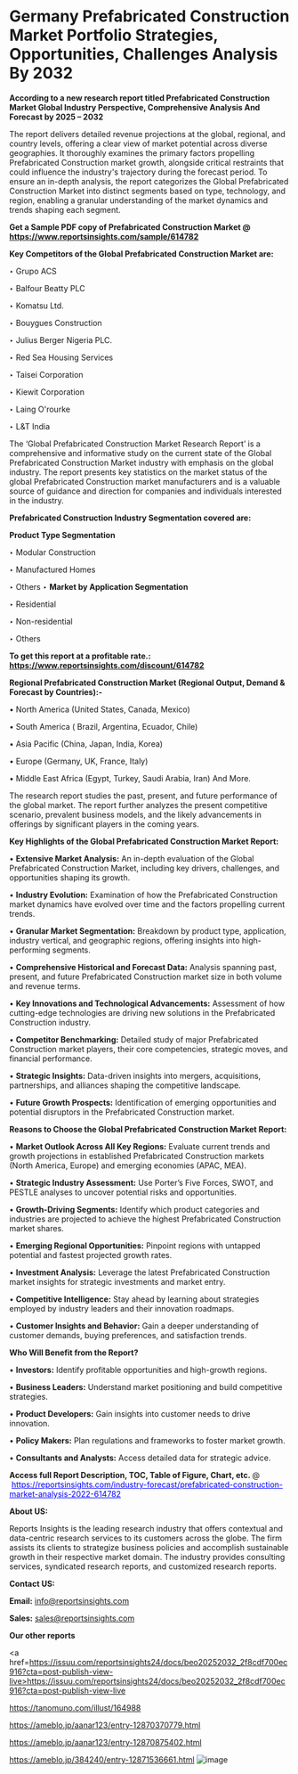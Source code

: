 # Germany Prefabricated Construction Market Portfolio Strategies, Opportunities, Challenges Analysis By 2032

<strong>According to a new research report titled Prefabricated Construction Market Global Industry Perspective, Comprehensive Analysis And Forecast by 2025 – 2032</strong>

The report delivers detailed revenue projections at the global, regional, and country levels, offering a clear view of market potential across diverse geographies. It thoroughly examines the primary factors propelling Prefabricated Construction market growth, alongside critical restraints that could influence the industry's trajectory during the forecast period. To ensure an in-depth analysis, the report categorizes the Global Prefabricated Construction Market into distinct segments based on type, technology, and region, enabling a granular understanding of the market dynamics and trends shaping each segment.

<strong>Get a Sample PDF copy of Prefabricated Construction Market </strong><strong>@<a href=https://www.reportsinsights.com/sample/614782 style=color:#0000ff;> https://www.reportsinsights.com/sample/614782</a></strong></font>

<strong>Key Competitors of the Global Prefabricated Construction Market are:</strong>

‣ Grupo ACS

‣ Balfour Beatty PLC

‣ Komatsu Ltd.

‣ Bouygues Construction

‣ Julius Berger Nigeria PLC.

‣ Red Sea Housing Services

‣ Taisei Corporation

‣ Kiewit Corporation

‣ Laing O'rourke

‣ L&T India

The ‘Global Prefabricated Construction Market Research Report’ is a comprehensive and informative study on the current state of the Global Prefabricated Construction Market industry with emphasis on the global industry. The report presents key statistics on the market status of the global Prefabricated Construction market manufacturers and is a valuable source of guidance and direction for companies and individuals interested in the industry.

<strong>Prefabricated Construction Industry Segmentation covered are:</strong>

<strong>Product Type Segmentation</strong>

‣ Modular Construction

‣ Manufactured Homes

‣ Others
‣ 
<strong>Market by Application Segmentation</strong>

‣ Residential

‣ Non-residential

‣ Others

<strong>To get this report at a profitable rate.: <a href=https://www.reportsinsights.com/discount/614782 style=color:#0000ff;>https://www.reportsinsights.com/discount/614782</a></strong></font>

<strong>Regional Prefabricated Construction Market (Regional Output, Demand &amp; Forecast by Countries):-</strong>

• North America (United States, Canada, Mexico)

• South America ( Brazil, Argentina, Ecuador, Chile)

• Asia Pacific (China, Japan, India, Korea)

• Europe (Germany, UK, France, Italy)

• Middle East Africa (Egypt, Turkey, Saudi Arabia, Iran) And More.

The research report studies the past, present, and future performance of the global market. The report further analyzes the present competitive scenario, prevalent business models, and the likely advancements in offerings by significant players in the coming years.

<strong>Key Highlights of the Global Prefabricated Construction Market Report:</strong>

• <strong>Extensive Market Analysis:</strong> An in-depth evaluation of the Global Prefabricated Construction Market, including key drivers, challenges, and opportunities shaping its growth.

• <strong>Industry Evolution:</strong> Examination of how the Prefabricated Construction market dynamics have evolved over time and the factors propelling current trends.

• <strong>Granular Market Segmentation:</strong> Breakdown by product type, application, industry vertical, and geographic regions, offering insights into high-performing segments.

• <strong>Comprehensive Historical and Forecast Data:</strong> Analysis spanning past, present, and future Prefabricated Construction market size in both volume and revenue terms.

• <strong>Key Innovations and Technological Advancements:</strong> Assessment of how cutting-edge technologies are driving new solutions in the Prefabricated Construction industry.

• <strong>Competitor Benchmarking:</strong> Detailed study of major Prefabricated Construction market players, their core competencies, strategic moves, and financial performance.

• <strong>Strategic Insights:</strong> Data-driven insights into mergers, acquisitions, partnerships, and alliances shaping the competitive landscape.

• <strong>Future Growth Prospects:</strong> Identification of emerging opportunities and potential disruptors in the Prefabricated Construction market.

<strong>Reasons to Choose the Global Prefabricated Construction Market Report:</strong>

• <strong>Market Outlook Across All Key Regions:</strong> Evaluate current trends and growth projections in established Prefabricated Construction markets (North America, Europe) and emerging economies (APAC, MEA).

• <strong>Strategic Industry Assessment:</strong> Use Porter’s Five Forces, SWOT, and PESTLE analyses to uncover potential risks and opportunities.

• <strong>Growth-Driving Segments:</strong> Identify which product categories and industries are projected to achieve the highest Prefabricated Construction market shares.

• <strong>Emerging Regional Opportunities:</strong> Pinpoint regions with untapped potential and fastest projected growth rates.

• <strong>Investment Analysis:</strong> Leverage the latest Prefabricated Construction market insights for strategic investments and market entry.

• <strong>Competitive Intelligence:</strong> Stay ahead by learning about strategies employed by industry leaders and their innovation roadmaps.

• <strong>Customer Insights and Behavior:</strong> Gain a deeper understanding of customer demands, buying preferences, and satisfaction trends.

<strong>Who Will Benefit from the Report?</strong>

• <strong>Investors:</strong> Identify profitable opportunities and high-growth regions.

• <strong>Business Leaders:</strong> Understand market positioning and build competitive strategies.

• <strong>Product Developers:</strong> Gain insights into customer needs to drive innovation.

• <strong>Policy Makers:</strong> Plan regulations and frameworks to foster market growth.

• <strong>Consultants and Analysts:</strong> Access detailed data for strategic advice.
</ul>
<strong>Access full Report Description, TOC, Table of Figure, Chart, etc. </strong>@  <a href=https://reportsinsights.com/industry-forecast/prefabricated-construction-market-analysis-2022-614782 style=color:#0000ff;>https://reportsinsights.com/industry-forecast/prefabricated-construction-market-analysis-2022-614782</a></font>

<strong><strong>About US</strong>:</strong>

Reports Insights is the leading research industry that offers contextual and data-centric research services to its customers across the globe. The firm assists its clients to strategize business policies and accomplish sustainable growth in their respective market domain. The industry provides consulting services, syndicated research reports, and customized research reports.

<strong>Contact US:</strong>

<p class=""""><b>Email:</b> <a href=mailto:info@reportsinsights.com>info@reportsinsights.com</a></p>
<p class=""""><b>Sales:</b> <a href=mailto:sales@reportsinsights.com>sales@reportsinsights.com</a></p>

<strong>Our other reports</strong>

<a href=https://issuu.com/reportsinsights24/docs/beo20252032_2f8cdf700ec916?cta=post-publish-view-live>https://issuu.com/reportsinsights24/docs/beo20252032_2f8cdf700ec916?cta=post-publish-view-live</a>

<a href=https://tanomuno.com/illust/164988>https://tanomuno.com/illust/164988</a>

<a href=https://ameblo.jp/aanar123/entry-12870370779.html>https://ameblo.jp/aanar123/entry-12870370779.html</a>

<a href=https://ameblo.jp/aanar123/entry-12870875402.html>https://ameblo.jp/aanar123/entry-12870875402.html</a>

<a href=https://ameblo.jp/384240/entry-12871536661.html>https://ameblo.jp/384240/entry-12871536661.html</a>
![image](https://github.com/user-attachments/assets/fde9dbb5-8739-4f35-80c3-9c836436e9cf)
